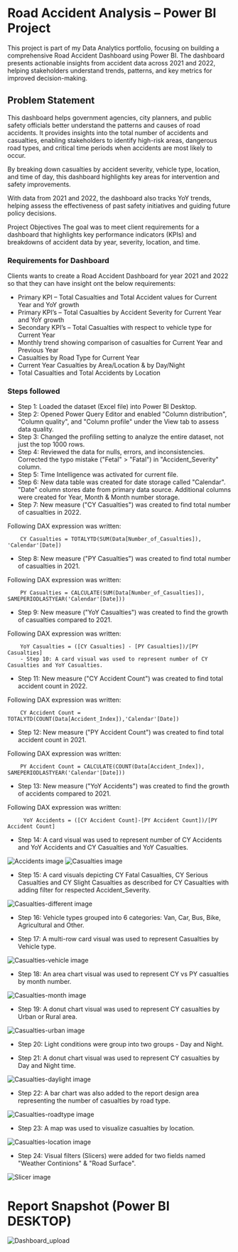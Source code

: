 # Road Accident Analysis – Power BI Project
This project is part of my Data Analytics portfolio, focusing on building a comprehensive Road Accident Dashboard using Power BI. The dashboard presents actionable insights from accident data across 2021 and 2022, helping stakeholders understand trends, patterns, and key metrics for improved decision-making.

## Problem Statement
This dashboard helps government agencies, city planners, and public safety officials better understand the patterns and causes of road accidents. It provides insights into the total number of accidents and casualties, enabling stakeholders to identify high-risk areas, dangerous road types, and critical time periods when accidents are most likely to occur.

By breaking down casualties by accident severity, vehicle type, location, and time of day, this dashboard highlights key areas for intervention and safety improvements. 

With data from 2021 and 2022, the dashboard also tracks YoY trends, helping assess the effectiveness of past safety initiatives and guiding future policy decisions.

Project Objectives
The goal was to meet client requirements for a dashboard that highlights key performance indicators (KPIs) and breakdowns of accident data by year, severity, location, and time.

### Requirements for Dashboard

Clients wants to create a Road Accident Dashboard for year 2021 and 2022 so that they can have insight  ont the below requirements:
- Primary KPI – Total Casualties and Total Accident values for Current Year and YoY growth
- Primary KPI’s – Total Casualties by Accident Severity for Current Year and YoY growth
- Secondary KPI’s – Total Casualties with respect to vehicle type for Current Year
- Monthly trend showing comparison of casualties for Current Year and Previous Year
- Casualties by Road Type for Current Year
- Current Year Casualties by Area/Location & by Day/Night
- Total Casualties and Total Accidents by Location

### Steps followed 
- Step 1: Loaded the dataset (Excel file) into Power BI Desktop.
- Step 2: Opened Power Query Editor and enabled "Column distribution", "Column quality", and "Column profile" under the View tab to assess data quality.
- Step 3: Changed the profiling setting to analyze the entire dataset, not just the top 1000 rows.
- Step 4: Reviewed the data for nulls, errors, and inconsistencies. Corrected the typo mistake ("Fetal" > "Fatal") in "Accident_Severity" column.
- Step 5: Time Intelligence was activated for current file.
- Step 6: New data table was created for date storage called "Calendar". "Date" column stores date from primary data source. Additional columns were created for Year, Month & Month number storage.
- Step 7: New measure ("CY Casualties") was created to find total number of casualties in 2022.

Following DAX expression was written:
        
        CY Casualties = TOTALYTD(SUM(Data[Number_of_Casualties]), 'Calendar'[Date])
        
- Step 8: New measure ("PY Casualties") was created to find total number of casualties in 2021.

Following DAX expression was written:
        
        PY Casualties = CALCULATE(SUM(Data[Number_of_Casualties]), SAMEPERIODLASTYEAR('Calendar'[Date]))

- Step 9: New measure ("YoY Casualties") was created to find the growth of casualties compared to 2021.

Following DAX expression was written:
        
        YoY Casualties = ([CY Casualties] - [PY Casualties])/[PY Casualties] 
        - Step 10: A card visual was used to represent number of CY Casualties and YoY Casualties.

- Step 11: New measure ("CY Accident Count") was created to find total accident count in 2022.

Following DAX expression was written:
        
        CY Accident Count = TOTALYTD(COUNT(Data[Accident_Index]),'Calendar'[Date]) 

- Step 12: New measure ("PY Accident Count") was created to find total accident count in 2021.

Following DAX expression was written:
        
        PY Accident Count = CALCULATE(COUNT(Data[Accident_Index]), SAMEPERIODLASTYEAR('Calendar'[Date]))

- Step 13: New measure ("YoY Accidents") was created to find the growth of accidents compared to 2021.

Following DAX expression was written:

         YoY Accidents = ([CY Accident Count]-[PY Accident Count])/[PY Accident Count]

- Step 14: A card visual was used to represent number of CY Accidents and YoY Accidents and CY Casualties and YoY Casualties.

![Accidents image](/assets/CY-Accidents.png)
![Casualties image](/assets/CY-Casualties.png)
- Step 15: A card visuals depicting CY Fatal Casualties, CY Serious Casualties and CY Slight Casualties as described for CY Casualties with adding filter for respected Accident_Severity.

![Casualties-different image](/assets/Casualties_different.png)
- Step 16: Vehicle types grouped into 6 categories: Van, Car, Bus, Bike, Agricultural and Other.

- Step 17: A multi-row card visual was used to represent Casualties by Vehicle type.

![Casualties-vehicle image](/assets/Casualties-Vehicle-type.png)
- Step 18: An area chart visual was used to represent CY vs PY casualties by month number.

![Casualties-month image](/assets/casualties-by-month.png)
- Step 19: A donut chart visual was used to represent CY casualties by Urban or Rural area.

![Casualties-urban image](/assets/Casualties-Rural-urban.png)
- Step 20: Light conditions were group into two groups - Day and Night.

- Step 21: A donut chart visual was used to represent CY casualties by Day and Night time.

![Casualties-daylight image](/assets/Casualties-Day-night.png)

- Step 22: A bar chart was also added to the report design area representing the number of casualties by road type.

![Casualties-roadtype image](/assets/Casualties-roadtype.png)

- Step 23: A map was used to visualize casualties by location.

![Casualties-location image](/assets/casualties-location.png)

- Step 24: Visual filters (Slicers) were added for two fields named "Weather Continions" & "Road Surface".

![Slicer image](/assets/Slicer.png)

 # Report Snapshot (Power BI DESKTOP)

![Dashboard_upload](/assets/Dashboard.png)
